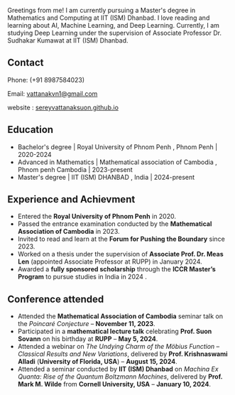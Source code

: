 

  Greetings from me! I am currently pursuing a Master's degree in Mathematics and Computing at IIT (ISM) Dhanbad. I love reading and learning about AI, Machine Learning, and Deep Learning. Currently, I am studying Deep Learning under the supervision of Associate Professor Dr. Sudhakar Kumawat at IIT (ISM) Dhanbad.
  

  <section>
    <h2>Contact</h2>
    <p>Phone:  (+91 8987584023) </p>
    <p>Email: <a href="mailto:[Your Email Address]">vattanakvn1@gmail.com</a></p>
    <p>website : <a href="https://sereyvattanaksuon.github.io/" target="_blank">sereyvattanaksuon.github.io</a></p>
  </section>

  <section>
    <h2>Education</h2>
    <ul>
      <li> Bachelor's degree | Royal University of Phnom Penh , Phnom Penh | 2020-2024 </li>
      <li> Advanced in Mathematics | Mathematical association of Cambodia , Phnom penh Cambodia | 2023-present </li>
      <li> Master's degree | IIT (ISM) DHANBAD , India | 2024-present </li>
      
  </section>

  <section>
    <section>
    <h2>Experience and Achievment</h2>
    <ul>
        <li>Entered the <strong>Royal University of Phnom Penh</strong> in 2020.</li>
        <li>Passed the entrance examination conducted by the <strong>Mathematical Association of Cambodia</strong> in 2023.</li>
        <li>Invited to read and learn at the <strong>Forum for Pushing the Boundary</strong> since 2023.</li>
        <li>Worked on a thesis under the supervision of <strong>Associate Prof. Dr. Meas Len</strong> (appointed Associate Professor at RUPP) in January 2024.</li>
        <li>Awarded a <strong>fully sponsored scholarship</strong> through the <strong>ICCR Master’s Program</strong> to pursue studies in India in 2024 .</li>
    </ul>
</section>
</section>
  <h2>Conference attended</h2>
    <ul>
      <li>Attended the <strong>Mathematical Association of Cambodia</strong> seminar talk on the <em>Poincaré Conjecture</em> – <strong>November 11, 2023</strong>.</li>
      <li>Participated in a <strong>mathematical lecture talk</strong> celebrating <strong>Prof. Suon Sovann</strong> on his birthday at <strong>RUPP</strong> – <strong>May 5, 2024</strong>.</li>
       <li>Attended a webinar on <em>The Undying Charm of the Möbius Function – Classical Results and New Variations</em>, delivered by <strong>Prof. Krishnaswami Alladi</strong> (<strong>University of Florida, USA</strong>) – <strong>August 15, 2024</strong>.</li>
        <li>Attended a seminar conducted by <strong>IIT (ISM) Dhanbad</strong> on <em>Machina Ex Quanta: Rise of the Quantum Boltzmann Machines</em>, delivered by <strong>Prof. Mark M. Wilde</strong> from <strong>Cornell University, USA</strong> – <strong>January 10, 2024</strong>.</li>
        
</body>
</html>

